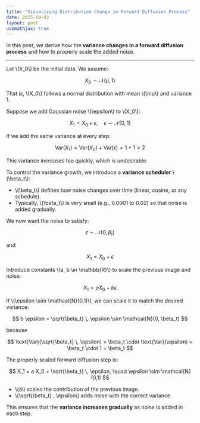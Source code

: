 ```yaml
---
title: "Visualizing Distribution Change in Forward Diffusion Process"
date: 2025-10-03
layout: post
usemathjax: true
---
```




In this post, we derive how the **variance changes in a forward diffusion process** and how to properly scale the added noise.

---

Let \\(X_0\\) be the initial data. We assume:

$$
X_0 \sim \mathcal{N}(\mu, 1)
$$

That is, \\(X_0\\) follows a normal distribution with mean \\(\mu\\) and variance 1.


Suppose we add Gaussian noise \\(\epsilon\\) to \\(X_0\\):

$$
X_1 = X_0 + \epsilon, \quad \epsilon \sim \mathcal{N}(0,1)
$$

If we add the same variance at every step:

$$
\text{Var}(X_1) = \text{Var}(X_0) + \text{Var}(\epsilon) = 1 + 1 = 2
$$

This variance increases too quickly, which is undesirable.


To control the variance growth, we introduce a **variance scheduler** \\(\beta_t\\):

- \\(\beta_t\\) defines how noise changes over time (linear, cosine, or any schedule).  
- Typically, \\(\beta_t\\) is very small (e.g., 0.0001 to 0.02) so that noise is added gradually.

We now want the noise to satisfy:

$$
\epsilon \sim \mathcal{N}(0, \beta_t)
$$

and

$$
X_1 = X_0 + \epsilon
$$


Introduce constants \\(a, b \in \mathbb{R}\\) to scale the previous image and noise:

$$
X_1 = a X_0 + b \epsilon
$$

If \\(\epsilon \sim \mathcal{N}(0,1)\\), we can scale it to match the desired variance:

$$
b \epsilon = \sqrt{\beta_t} \, \epsilon \sim \mathcal{N}(0, \beta_t)
$$

because

$$
\text{Var}(\sqrt{\beta_t} \, \epsilon) = \beta_t \cdot \text{Var}(\epsilon) = \beta_t \cdot 1 = \beta_t
$$


The properly scaled forward diffusion step is:

$$
X_1 = a X_0 + \sqrt{\beta_t} \, \epsilon, \quad \epsilon \sim \mathcal{N}(0,1)
$$

- \\(a\\) scales the contribution of the previous image.  
- \\(\sqrt{\beta_t} \, \epsilon\\) adds noise with the correct variance.  

This ensures that the **variance increases gradually** as noise is added in each step.
